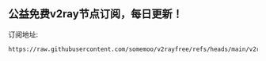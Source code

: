 ## 公益免费v2ray节点订阅，每日更新！

订阅地址:
```
https://raw.githubusercontent.com/somemoo/v2rayfree/refs/heads/main/v2rayfree
```
